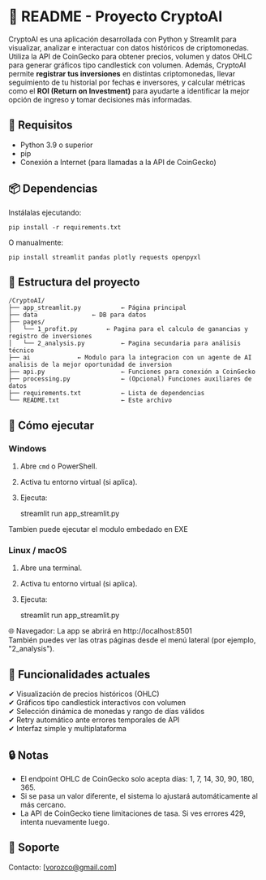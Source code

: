 
📁 README - Proyecto CryptoAI
=============================

CryptoAI es una aplicación desarrollada con Python y Streamlit para visualizar, analizar e interactuar con datos históricos de criptomonedas. Utiliza la API de CoinGecko para obtener precios, volumen y datos OHLC para generar gráficos tipo candlestick con volumen.
Además, CryptoAI permite **registrar tus inversiones** en distintas criptomonedas, llevar seguimiento de tu historial por fechas e inversores, y calcular métricas como el **ROI (Return on Investment)** para ayudarte a identificar la mejor opción de ingreso y tomar decisiones más informadas.

🔧 Requisitos
------------
- Python 3.9 o superior
- pip
- Conexión a Internet (para llamadas a la API de CoinGecko)

📦 Dependencias
--------------
Instálalas ejecutando:

    pip install -r requirements.txt

O manualmente:

    pip install streamlit pandas plotly requests openpyxl

📂 Estructura del proyecto
--------------------------
    /CryptoAI/
    ├── app_streamlit.py           ← Página principal
    ├── data			   ← DB para datos		
    ├── pages/
    │   └── 1_profit.py		   ← Pagina para el calculo de ganancias y registro de inversiones 		
    │   └── 2_analysis.py          ← Pagina secundaria para análisis técnico
    ├── ai			   ← Modulo para la integracion con un agente de AI analisis de la mejor oportunidad de inversion
    ├── api.py                     ← Funciones para conexión a CoinGecko
    ├── processing.py              ← (Opcional) Funciones auxiliares de datos
    ├── requirements.txt           ← Lista de dependencias
    └── README.txt                 ← Este archivo

🚀 Cómo ejecutar
----------------

### Windows
1. Abre `cmd` o PowerShell.
2. Activa tu entorno virtual (si aplica).
3. Ejecuta:

    streamlit run app_streamlit.py

Tambien puede ejecutar el modulo embedado en EXE


### Linux / macOS
1. Abre una terminal.
2. Activa tu entorno virtual (si aplica).
3. Ejecuta:

    streamlit run app_streamlit.py

🌐 Navegador:
La app se abrirá en http://localhost:8501  
También puedes ver las otras páginas desde el menú lateral (por ejemplo, "2_analysis").

🧠 Funcionalidades actuales
---------------------------
✔ Visualización de precios históricos (OHLC)  
✔ Gráficos tipo candlestick interactivos con volumen  
✔ Selección dinámica de monedas y rango de días válidos  
✔ Retry automático ante errores temporales de API  
✔ Interfaz simple y multiplataforma

🔒 Notas
--------
- El endpoint OHLC de CoinGecko solo acepta días: 1, 7, 14, 30, 90, 180, 365.
- Si se pasa un valor diferente, el sistema lo ajustará automáticamente al más cercano.
- La API de CoinGecko tiene limitaciones de tasa. Si ves errores 429, intenta nuevamente luego.

📧 Soporte
----------
Contacto: [vorozco@gmail.com]
